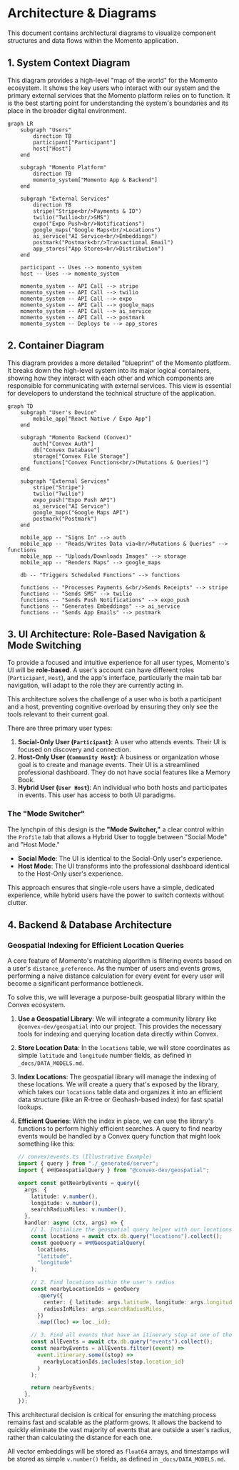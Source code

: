 # Architecture & Diagrams

This document contains architectural diagrams to visualize component structures and data flows within the Momento application.

## 1. System Context Diagram

This diagram provides a high-level "map of the world" for the Momento ecosystem. It shows the key users who interact with our system and the primary external services that the Momento platform relies on to function. It is the best starting point for understanding the system's boundaries and its place in the broader digital environment.

```mermaid
graph LR
    subgraph "Users"
        direction TB
        participant["Participant"]
        host["Host"]
    end

    subgraph "Momento Platform"
        direction TB
        momento_system["Momento App & Backend"]
    end

    subgraph "External Services"
        direction TB
        stripe("Stripe<br/>Payments & ID")
        twilio("Twilio<br/>SMS")
        expo("Expo Push<br/>Notifications")
        google_maps("Google Maps<br/>Locations")
        ai_service("AI Service<br/>Embeddings")
        postmark("Postmark<br/>Transactional Email")
        app_stores("App Stores<br/>Distribution")
    end

    participant -- Uses --> momento_system
    host -- Uses --> momento_system

    momento_system -- API Call --> stripe
    momento_system -- API Call --> twilio
    momento_system -- API Call --> expo
    momento_system -- API Call --> google_maps
    momento_system -- API Call --> ai_service
    momento_system -- API Call --> postmark
    momento_system -- Deploys to --> app_stores
```

## 2. Container Diagram

This diagram provides a more detailed "blueprint" of the Momento platform. It breaks down the high-level system into its major logical containers, showing how they interact with each other and which components are responsible for communicating with external services. This view is essential for developers to understand the technical structure of the application.

```mermaid
graph TD
    subgraph "User's Device"
        mobile_app["React Native / Expo App"]
    end

    subgraph "Momento Backend (Convex)"
        auth["Convex Auth"]
        db["Convex Database"]
        storage["Convex File Storage"]
        functions["Convex Functions<br/>(Mutations & Queries)"]
    end

    subgraph "External Services"
        stripe("Stripe")
        twilio("Twilio")
        expo_push("Expo Push API")
        ai_service("AI Service")
        google_maps("Google Maps API")
        postmark("Postmark")
    end

    mobile_app -- "Signs In" --> auth
    mobile_app -- "Reads/Writes Data via<br/>Mutations & Queries" --> functions
    mobile_app -- "Uploads/Downloads Images" --> storage
    mobile_app -- "Renders Maps" --> google_maps

    db -- "Triggers Scheduled Functions" --> functions

    functions -- "Processes Payments &<br/>Sends Receipts" --> stripe
    functions -- "Sends SMS" --> twilio
    functions -- "Sends Push Notifications" --> expo_push
    functions -- "Generates Embeddings" --> ai_service
    functions -- "Sends App Emails" --> postmark
```

## 3. UI Architecture: Role-Based Navigation & Mode Switching

To provide a focused and intuitive experience for all user types, Momento's UI will be **role-based**. A user's account can have different roles (`Participant`, `Host`), and the app's interface, particularly the main tab bar navigation, will adapt to the role they are currently acting in.

This architecture solves the challenge of a user who is both a participant and a host, preventing cognitive overload by ensuring they only see the tools relevant to their current goal.

There are three primary user types:

1.  **Social-Only User (`Participant`)**: A user who attends events. Their UI is focused on discovery and connection.
2.  **Host-Only User (`Community Host`)**: A business or organization whose goal is to create and manage events. Their UI is a streamlined professional dashboard. They do not have social features like a Memory Book.
3.  **Hybrid User (`User Host`)**: An individual who both hosts and participates in events. This user has access to both UI paradigms.

### The "Mode Switcher"

The lynchpin of this design is the **"Mode Switcher,"** a clear control within the `Profile` tab that allows a Hybrid User to toggle between "Social Mode" and "Host Mode."

- **Social Mode**: The UI is identical to the Social-Only user's experience.
- **Host Mode**: The UI transforms into the professional dashboard identical to the Host-Only user's experience.

This approach ensures that single-role users have a simple, dedicated experience, while hybrid users have the power to switch contexts without clutter.

## 4. Backend & Database Architecture

### Geospatial Indexing for Efficient Location Queries

A core feature of Momento's matching algorithm is filtering events based on a user's `distance_preference`. As the number of users and events grows, performing a naive distance calculation for every event for every user will become a significant performance bottleneck.

To solve this, we will leverage a purpose-built geospatial library within the Convex ecosystem.

1.  **Use a Geospatial Library**: We will integrate a community library like `@convex-dev/geospatial` into our project. This provides the necessary tools for indexing and querying location data directly within Convex.

2.  **Store Location Data**: In the `locations` table, we will store coordinates as simple `latitude` and `longitude` number fields, as defined in `_docs/DATA_MODELS.md`.

3.  **Index Locations**: The geospatial library will manage the indexing of these locations. We will create a query that's exposed by the library, which takes our `locations` table data and organizes it into an efficient data structure (like an R-tree or Geohash-based index) for fast spatial lookups.

4.  **Efficient Queries**: With the index in place, we can use the library's functions to perform highly efficient searches. A query to find nearby events would be handled by a Convex query function that might look something like this:

    ```typescript
    // convex/events.ts (Illustrative Example)
    import { query } from "./_generated/server";
    import { बनाएंGeospatialQuery } from "@convex-dev/geospatial";

    export const getNearbyEvents = query({
      args: {
        latitude: v.number(),
        longitude: v.number(),
        searchRadiusMiles: v.number(),
      },
      handler: async (ctx, args) => {
        // 1. Initialize the geospatial query helper with our locations
        const locations = await ctx.db.query("locations").collect();
        const geoQuery = बनाएंGeospatialQuery(
          locations,
          "latitude",
          "longitude"
        );

        // 2. Find locations within the user's radius
        const nearbyLocationIds = geoQuery
          .query({
            center: { latitude: args.latitude, longitude: args.longitude },
            radiusInMiles: args.searchRadiusMiles,
          })
          .map((loc) => loc._id);

        // 3. Find all events that have an itinerary stop at one of those locations
        const allEvents = await ctx.db.query("events").collect();
        const nearbyEvents = allEvents.filter((event) =>
          event.itinerary.some((stop) =>
            nearbyLocationIds.includes(stop.location_id)
          )
        );

        return nearbyEvents;
      },
    });
    ```

This architectural decision is critical for ensuring the matching process remains fast and scalable as the platform grows. It allows the backend to quickly eliminate the vast majority of events that are outside a user's radius, rather than calculating the distance for each one.

All vector embeddings will be stored as `float64` arrays, and timestamps will be stored as simple `v.number()` fields, as defined in `_docs/DATA_MODELS.md`.
